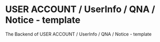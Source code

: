 # USER ACCOUNT / UserInfo / QNA / Notice - template

The Backend of USER ACCOUNT / UserInfo / QNA / Notice - template

